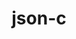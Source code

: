 ---
title: "json-c"
layout: cache
categories: [package, develop-2023-11-19]
meta: {"versions": ["0.16"], "compilers": ["apple-clang@=15.0.0", "gcc@=11.1.0", "gcc@=11.3.0", "gcc@=11.4.0", "gcc@=7.5.0", "gcc@=9.4.0", "oneapi@=2023.2.0"], "oss": ["ubuntu18.04", "ubuntu20.04", "ubuntu22.04", "ventura"], "platforms": ["darwin", "linux"], "targets": ["aarch64", "neoverse_v1", "ppc64le", "x86_64_v3"], "stacks": ["data-vis-sdk", "e4s", "e4s-neoverse_v1", "e4s-oneapi", "e4s-power", "ml-darwin-aarch64-mps", "ml-linux-x86_64-cpu", "ml-linux-x86_64-cuda", "radiuss", "root", "tutorial"], "num_specs": 10, "num_specs_by_stack": {"root": 10, "ml-darwin-aarch64-mps": 1, "radiuss": 1, "e4s-neoverse_v1": 1, "e4s-power": 1, "data-vis-sdk": 2, "e4s": 1, "e4s-oneapi": 1, "ml-linux-x86_64-cpu": 1, "ml-linux-x86_64-cuda": 1, "tutorial": 1}}
spec_details: [{"hash": "wyjlez7yxyfrwkutugbuchlptjpiqx3o", "compiler": "apple-clang@=15.0.0", "versions": ["0.16"], "os": "ventura", "platform": "darwin", "target": "aarch64", "variants": ["build_system=cmake", "build_type=Release", "generator=make", "~ipo"], "stacks": ["root", "ml-darwin-aarch64-mps"], "size": "-", "tarball": "https://binaries.spack.io/develop-2023-11-19/build_cache/darwin-ventura-aarch64/apple-clang-15.0.0/json-c-0.16/darwin-ventura-aarch64-apple-clang-15.0.0-json-c-0.16-wyjlez7yxyfrwkutugbuchlptjpiqx3o.spack"}, {"hash": "c6efpqbnhr3kuup3ftknyeaj7v6e42nx", "compiler": "gcc@=7.5.0", "versions": ["0.16"], "os": "ubuntu18.04", "platform": "linux", "target": "x86_64_v3", "variants": ["build_system=cmake", "build_type=Release", "generator=make", "~ipo"], "stacks": ["radiuss", "root"], "size": "-", "tarball": "https://binaries.spack.io/develop-2023-11-19/build_cache/linux-ubuntu18.04-x86_64_v3/gcc-7.5.0/json-c-0.16/linux-ubuntu18.04-x86_64_v3-gcc-7.5.0-json-c-0.16-c6efpqbnhr3kuup3ftknyeaj7v6e42nx.spack"}, {"hash": "m3hgftbhhhvajgiil6llexfxj6gteywp", "compiler": "gcc@=11.4.0", "versions": ["0.16"], "os": "ubuntu20.04", "platform": "linux", "target": "neoverse_v1", "variants": ["build_system=cmake", "build_type=Release", "generator=make", "~ipo"], "stacks": ["root", "e4s-neoverse_v1"], "size": "-", "tarball": "https://binaries.spack.io/develop-2023-11-19/build_cache/linux-ubuntu20.04-neoverse_v1/gcc-11.4.0/json-c-0.16/linux-ubuntu20.04-neoverse_v1-gcc-11.4.0-json-c-0.16-m3hgftbhhhvajgiil6llexfxj6gteywp.spack"}, {"hash": "neexdqgmmiozox7bsd5zsbwahsyfhklh", "compiler": "gcc@=9.4.0", "versions": ["0.16"], "os": "ubuntu20.04", "platform": "linux", "target": "ppc64le", "variants": ["build_system=cmake", "build_type=Release", "generator=make", "~ipo"], "stacks": ["e4s-power", "root"], "size": "-", "tarball": "https://binaries.spack.io/develop-2023-11-19/build_cache/linux-ubuntu20.04-ppc64le/gcc-9.4.0/json-c-0.16/linux-ubuntu20.04-ppc64le-gcc-9.4.0-json-c-0.16-neexdqgmmiozox7bsd5zsbwahsyfhklh.spack"}, {"hash": "4i6v6gr6sdgqiql5ayi5wcyysyhmr3bi", "compiler": "gcc@=11.1.0", "versions": ["0.16"], "os": "ubuntu20.04", "platform": "linux", "target": "x86_64_v3", "variants": ["build_system=cmake", "build_type=Release", "generator=make", "~ipo"], "stacks": ["root", "data-vis-sdk"], "size": "-", "tarball": "https://binaries.spack.io/develop-2023-11-19/build_cache/linux-ubuntu20.04-x86_64_v3/gcc-11.1.0/json-c-0.16/linux-ubuntu20.04-x86_64_v3-gcc-11.1.0-json-c-0.16-4i6v6gr6sdgqiql5ayi5wcyysyhmr3bi.spack"}, {"hash": "psiej42rer3xowtzf5pj4ujrz3ss7f3e", "compiler": "gcc@=11.1.0", "versions": ["0.16"], "os": "ubuntu20.04", "platform": "linux", "target": "x86_64_v3", "variants": ["build_system=cmake", "build_type=Release", "generator=make", "~ipo"], "stacks": ["root", "data-vis-sdk"], "size": "-", "tarball": "https://binaries.spack.io/develop-2023-11-19/build_cache/linux-ubuntu20.04-x86_64_v3/gcc-11.1.0/json-c-0.16/linux-ubuntu20.04-x86_64_v3-gcc-11.1.0-json-c-0.16-psiej42rer3xowtzf5pj4ujrz3ss7f3e.spack"}, {"hash": "ahyvorl7zt4yw7rktfj226fnogddpo6j", "compiler": "gcc@=11.4.0", "versions": ["0.16"], "os": "ubuntu20.04", "platform": "linux", "target": "x86_64_v3", "variants": ["build_system=cmake", "build_type=Release", "generator=make", "~ipo"], "stacks": ["e4s", "root"], "size": "-", "tarball": "https://binaries.spack.io/develop-2023-11-19/build_cache/linux-ubuntu20.04-x86_64_v3/gcc-11.4.0/json-c-0.16/linux-ubuntu20.04-x86_64_v3-gcc-11.4.0-json-c-0.16-ahyvorl7zt4yw7rktfj226fnogddpo6j.spack"}, {"hash": "ngbcqpgx6dn76l6tjrkhjnpaliuzfnft", "compiler": "oneapi@=2023.2.0", "versions": ["0.16"], "os": "ubuntu20.04", "platform": "linux", "target": "x86_64_v3", "variants": ["build_system=cmake", "build_type=Release", "generator=make", "~ipo"], "stacks": ["root", "e4s-oneapi"], "size": "-", "tarball": "https://binaries.spack.io/develop-2023-11-19/build_cache/linux-ubuntu20.04-x86_64_v3/oneapi-2023.2.0/json-c-0.16/linux-ubuntu20.04-x86_64_v3-oneapi-2023.2.0-json-c-0.16-ngbcqpgx6dn76l6tjrkhjnpaliuzfnft.spack"}, {"hash": "plndyuttagsq3jwvg667ev26jjpzutv6", "compiler": "gcc@=11.3.0", "versions": ["0.16"], "os": "ubuntu22.04", "platform": "linux", "target": "x86_64_v3", "variants": ["build_system=cmake", "build_type=Release", "generator=make", "~ipo"], "stacks": ["root", "ml-linux-x86_64-cpu", "ml-linux-x86_64-cuda"], "size": "-", "tarball": "https://binaries.spack.io/develop-2023-11-19/build_cache/linux-ubuntu22.04-x86_64_v3/gcc-11.3.0/json-c-0.16/linux-ubuntu22.04-x86_64_v3-gcc-11.3.0-json-c-0.16-plndyuttagsq3jwvg667ev26jjpzutv6.spack"}, {"hash": "k3x75n7pvefn5xiakjyakscdyt3m66xt", "compiler": "gcc@=11.4.0", "versions": ["0.16"], "os": "ubuntu22.04", "platform": "linux", "target": "x86_64_v3", "variants": ["build_system=cmake", "build_type=Release", "generator=make", "~ipo"], "stacks": ["root", "tutorial"], "size": "-", "tarball": "https://binaries.spack.io/develop-2023-11-19/build_cache/linux-ubuntu22.04-x86_64_v3/gcc-11.4.0/json-c-0.16/linux-ubuntu22.04-x86_64_v3-gcc-11.4.0-json-c-0.16-k3x75n7pvefn5xiakjyakscdyt3m66xt.spack"}]
---